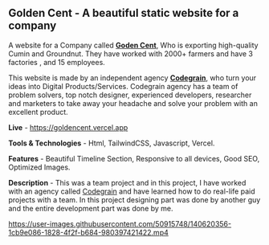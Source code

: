## Golden Cent - A beautiful static website for a company

A website for a Company called [**Goden Cent**](https://codegra.in), Who is exporting high-quality Cumin and Groundnut. They have worked with 2000+ farmers and have 3 factories , and 15 employees.

This website is made by an independent agency [**Codegrain**](https://codegra.in), who turn your ideas into Digital Products/Services. Codegrain agency has a team of problem solvers, top notch designer, experienced developers, researcher and marketers to take away your headache and solve your problem with an excellent product.

**Live** - https://goldencent.vercel.app

**Tools & Technologies** - Html, TailwindCSS, Javascript, Vercel.

**Features** - Beautiful Timeline Section, Responsive to all devices, Good SEO, Optimized Images.

**Description** - This was a team project and in this project, I have worked with an agency called [Codegrain](https://codegra.in) and have learned how to do real-life paid projects with a team. In this project designing part was done by another guy and the entire development part was done by me.

https://user-images.githubusercontent.com/50915748/140620356-1cb9e086-1828-4f2f-b684-980397421422.mp4
